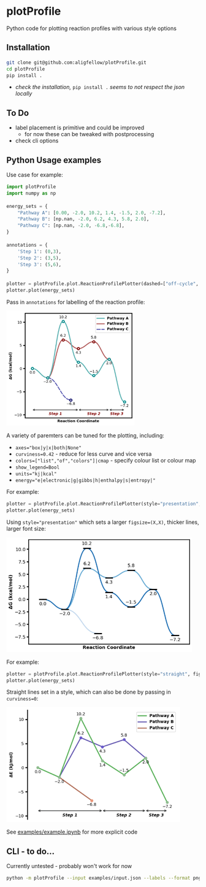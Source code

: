 # plotProfile
Python code for plotting reaction profiles with various style options

## Installation
```bash
git clone git@github.com:aligfellow/plotProfile.git
cd plotProfile
pip install .
```
- *check the installation,* `pip install .` *seems to not respect the json locally*

## To Do
- label placement is primitive and could be improved
   - for now these can be tweaked with postprocessing 
- check cli options

## Python Usage examples
Use case for example: 
```python
import plotProfile
import numpy as np

energy_sets = {
    "Pathway A": [0.00, -2.0, 10.2, 1.4, -1.5, 2.0, -7.2],
    "Pathway B": [np.nan, -2.0, 6.2, 4.3, 5.8, 2.0],
    "Pathway C": [np.nan, -2.0, -6.8,-6.8],
}

annotations = {
    'Step 1': (0,3),
    'Step 2': (3,5),
    'Step 3': (5,6),
}

plotter = plotProfile.plot.ReactionProfilePlotter(dashed=["off-cycle", "Pathway C"], segment_annotations=annotations)
plotter.plot(energy_sets)
```
Pass in `annotations` for labelling of the reaction profile:

<img src="./images/profile1.png" height="300" alt="Example 1">

A variety of paremters can be tuned for the plotting, including:
- `axes="box|y|x|both|None"` 
- `curviness=0.42` - reduce for less curve and vice versa
- `colors=["list","of","colors"]|cmap` - specify colour list or colour map
- `show_legend=Bool`
- `units="kj|kcal"`
- `energy="e|electronic|g|gibbs|h|enthalpy|s|entropy|"`

For example:
```python
plotter = plotProfile.plot.ReactionProfilePlotter(style="presentation", dashed=["off-cycle", "branching"], point_type='bar', desaturate=False, colors='Blues_r', show_legend=False, curviness=0.5)
plotter.plot(energy_sets)
```
Using `style="presentation"` which sets a larger `figsize=(X,X)`, thicker lines, larger font size:

<img src="./images/profile2.png" height="300" alt="Example 2">

For example:
```python
plotter = plotProfile.plot.ReactionProfilePlotter(style="straight", figsize=(6,4), dashed=["off-cycle", "branching"], point_type='dot', segment_annotations=annotations, annotation_color='black', axes='y', colors=['darkseagreen', 'slateblue', 'darksalmon'], energy='electronic', units='kj')
plotter.plot(energy_sets)
```
Straight lines set in a style, which can also be done by passing in `curviness=0`:

<img src="./images/profile3.png" height="300" alt="Example 3">

See [examples/example.ipynb](examples/example.ipynb) for more explicit code

## CLI - to do...
Currently untested - probably won't work for now
```bash
python -m plotProfile --input examples/input.json --labels --format png
```



